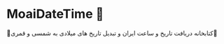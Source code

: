 # MoaiDateTime :moyai:
:moyai:کتابخانه دریافت تاریخ و ساعت ایران و تبدیل تاریخ های میلادی به شمسی و قمری:moyai:
